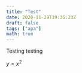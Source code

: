 ```yaml
---
title: "Test"
date: 2020-11-29T19:35:23Z
draft: false
tags: ["apa"]
math: true
---
```

Testing testing

$y = x^2$